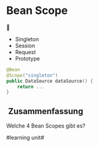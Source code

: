 
# Bean Scope
🫘

- Singleton
- Session
- Request
- Prototype

```swift
@Bean
@Scope("singleton")
public DataSource dataSource() {
	return ...
}
```

##  Zusammenfassung
Welche 4 Bean Scopes gibt es?



#learning unit#